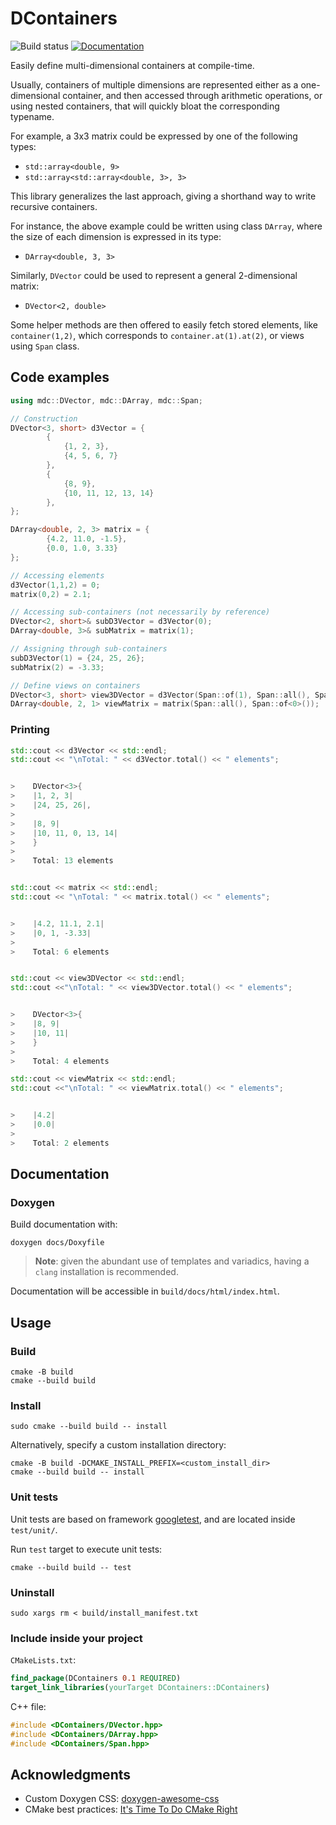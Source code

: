 # DContainers

![Build status](https://github.com/nR3D/DContainers/actions/workflows/cmake-tests.yml/badge.svg?branch=master)
[![Documentation](https://img.shields.io/badge/docs-Doxygen-blue)](#Documentation)

Easily define multi-dimensional containers at compile-time.

Usually, containers of multiple dimensions are represented either as a one-dimensional container, and then accessed through arithmetic operations, or using nested containers, that will quickly bloat the corresponding typename.

For example, a 3x3 matrix could be expressed by one of the following types:
- `std::array<double, 9>`
- `std::array<std::array<double, 3>, 3>`

This library generalizes the last approach, giving a shorthand way to write recursive containers.

For instance, the above example could be written using class `DArray`, where the size of each dimension is expressed in its type:
- `DArray<double, 3, 3>`

Similarly, `DVector` could be used to represent a general 2-dimensional matrix:
- `DVector<2, double>`

Some helper methods are then offered to easily fetch stored elements, like `container(1,2)`, which corresponds to `container.at(1).at(2)`, or views using `Span` class.

## Code examples

```c++
using mdc::DVector, mdc::DArray, mdc::Span;

// Construction
DVector<3, short> d3Vector = {
        {
            {1, 2, 3},
            {4, 5, 6, 7}
        },
        {
            {8, 9},
            {10, 11, 12, 13, 14}
        },
};

DArray<double, 2, 3> matrix = {
        {4.2, 11.0, -1.5},
        {0.0, 1.0, 3.33}
};

// Accessing elements
d3Vector(1,1,2) = 0;
matrix(0,2) = 2.1;

// Accessing sub-containers (not necessarily by reference)
DVector<2, short>& subD3Vector = d3Vector(0);
DArray<double, 3>& subMatrix = matrix(1);

// Assigning through sub-containers
subD3Vector(1) = {24, 25, 26};
subMatrix(2) = -3.33;

// Define views on containers
DVector<3, short> view3DVector = d3Vector(Span::of(1), Span::all(), Span::of(0,1));
DArray<double, 2, 1> viewMatrix = matrix(Span::all(), Span::of<0>());
```

### Printing
```c++
std::cout << d3Vector << std::endl;
std::cout << "\nTotal: " << d3Vector.total() << " elements";


>    DVector<3>{
>    |1, 2, 3|
>    |24, 25, 26|,
>    
>    |8, 9|
>    |10, 11, 0, 13, 14|
>    }
>
>    Total: 13 elements


std::cout << matrix << std::endl;
std::cout << "\nTotal: " << matrix.total() << " elements";


>    |4.2, 11.1, 2.1|
>    |0, 1, -3.33|
>
>    Total: 6 elements


std::cout << view3DVector << std::endl;
std::cout <<"\nTotal: " << view3DVector.total() << " elements";


>    DVector<3>{
>    |8, 9|
>    |10, 11|
>    }
>
>    Total: 4 elements

std::cout << viewMatrix << std::endl;
std::cout <<"\nTotal: " << viewMatrix.total() << " elements";


>    |4.2|
>    |0.0|
>
>    Total: 2 elements
```

## Documentation

### Doxygen

Build documentation with:
```shell
doxygen docs/Doxyfile
```

> **Note**: given the abundant use of templates and variadics, having a `clang` installation is recommended.

Documentation will be accessible in `build/docs/html/index.html`.

## Usage

### Build

```shell
cmake -B build
cmake --build build
```

### Install

```shell
sudo cmake --build build -- install
```

Alternatively, specify a custom installation directory:

```shell
cmake -B build -DCMAKE_INSTALL_PREFIX=<custom_install_dir>
cmake --build build -- install
```

### Unit tests

Unit tests are based on framework [googletest](https://github.com/google/googletest), and are located inside `test/unit/`.

Run `test` target to execute unit tests:

```shell
cmake --build build -- test
```

### Uninstall

```shell
sudo xargs rm < build/install_manifest.txt
```

### Include inside your project

`CMakeLists.txt`:
```cmake
find_package(DContainers 0.1 REQUIRED)
target_link_libraries(yourTarget DContainers::DContainers)
```

C++ file:
```c++
#include <DContainers/DVector.hpp>
#include <DContainers/DArray.hpp>
#include <DContainers/Span.hpp>
```


## Acknowledgments

- Custom Doxygen CSS: [doxygen-awesome-css](https://github.com/jothepro/doxygen-awesome-css)
- CMake best practices: [It's Time To Do CMake Right](https://pabloariasal.github.io/2018/02/19/its-time-to-do-cmake-right/)